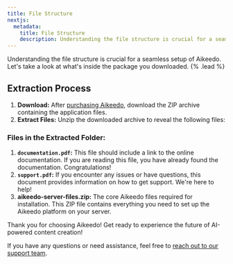 ```yaml
---
title: File Structure
nextjs:
  metadata:
    title: File Structure
    description: Understanding the file structure is crucial for a seamless setup of Aikeedo. Let's take a look at what's inside the package you downloaded.
---
```


Understanding the file structure is crucial for a seamless setup of Aikeedo. Let's take a look at what's inside the package you downloaded. {% .lead %}

## Extraction Process

1. **Download:** After [purchasing Aikeedo](https://aikeedo.com), download the ZIP archive containing the application files.
2. **Extract Files:** Unzip the downloaded archive to reveal the following files:

### Files in the Extracted Folder:

1. **`documentation.pdf`:** This file should include a link to the online documentation. If you are reading this file, you have already found the documentation. Congratulations!
2. **`support.pdf`:** If you encounter any issues or have questions, this document provides information on how to get support. We're here to help!
3. **aikeedo-server-files.zip:** The core Aikeedo files required for installation. This ZIP file contains everything you need to set up the Aikeedo platform on your server.

Thank you for choosing Aikeedo! Get ready to experience the future of AI-powered content creation!

If you have any questions or need assistance, feel free to [reach out to our support team](mailto:support@aikeedo.com).
